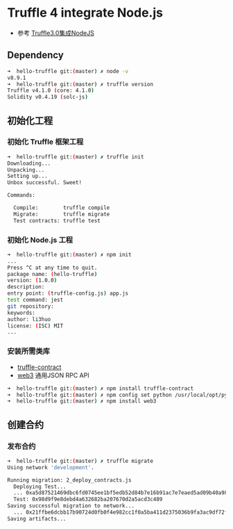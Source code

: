 # Truffle 4 integrate Node.js
 * 参考 [Truffle3.0集成NodeJS](http://truffle.tryblockchain.org/truffle3.0-integrate-nodejs.html)

## Dependency

```bash
➜  hello-truffle git:(master) ✗ node -v
v8.9.1
➜  hello-truffle git:(master) ✗ truffle version
Truffle v4.1.0 (core: 4.1.0)
Solidity v0.4.19 (solc-js)
```

## 初始化工程

### 初始化 Truffle 框架工程
```bash
➜  hello-truffle git:(master) ✗ truffle init
Downloading...
Unpacking...
Setting up...
Unbox successful. Sweet!

Commands:

  Compile:        truffle compile
  Migrate:        truffle migrate
  Test contracts: truffle test
```

### 初始化 Node.js 工程
```bash
➜  hello-truffle git:(master) ✗ npm init
...
Press ^C at any time to quit.
package name: (hello-truffle) 
version: (1.0.0) 
description: 
entry point: (truffle-config.js) app.js
test command: jest
git repository: 
keywords: 
author: li3huo
license: (ISC) MIT
...
```

### 安装所需类库
 * [truffle-contract](https://github.com/trufflesuite/truffle-contract)
 * [web3](https://github.com/ethereum/web3.js) 通用JSON RPC API

```bash
➜  hello-truffle git:(master) ✗ npm install truffle-contract
➜  hello-truffle git:(master) ✗ npm config set python /usr/local/opt/python@2/bin/python2.7
➜  hello-truffle git:(master) ✗ npm install web3
```

## 创建合约

### 发布合约

```bash
➜  hello-truffle git:(master) ✗ truffle migrate
Using network 'development'.

Running migration: 2_deploy_contracts.js
  Deploying Test...
  ... 0xa5d87521469dbc6fd0745ee1bf5edb52d84b7e16b91ac7e7eaed5ad09b40a984
  Test: 0x98d9f9e8debd4a632682ba207670d2a5acd3c489
Saving successful migration to network...
  ... 0x21ffbe6dcbb17b90724d0fb0f4e982cc1f0a5ba411d2375036b9fa3ac9df72fd
Saving artifacts...
```

